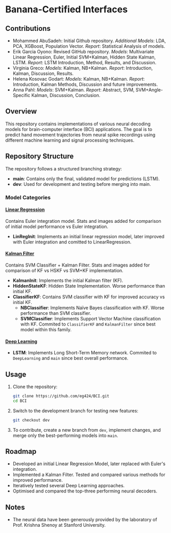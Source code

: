 # Banana-Certified Interfaces

## Contributions
- Mohammed AbuSadeh: Initial Github repository. *Additional Models*: LDA, PCA, XGBoost, Population Vector. *Report*: Statistical Analysis of models.
- Erik Garcia Oyono: Revised GitHub repository. *Models*: Multivariate Linear Regression, Euler, Initial SVM+Kalman, Hidden State Kalman, LSTM. *Report*: LSTM Introduction, Method, Results, and Discussion.
- Virginia Greco: *Models*: Kalman, NB+Kalman. *Report*: Introduction, Kalman, Discussion, Results.
- Helena Kosovac Godart: *Models*: Kalman, NB+Kalman. *Report*: Introduction, Kalman Methods, Discussion and future improvements.
- Anna Pahl: *Models*: SVM+Kalman. *Report*: Abstract, SVM, SVM+Angle-Specific Kalman, Discussion, Conclusion.

## Overview
This repository contains implementations of various neural decoding models for brain-computer interface (BCI) applications. The goal is to predict hand movement trajectories from neural spike recordings using different machine learning and signal processing techniques.

## Repository Structure
The repository follows a structured branching strategy:

- **main**: Contains only the final, validated model for predictions (LSTM).
- **dev**: Used for development and testing before merging into main.

### Model Categories

#### [Linear Regression](https://github.com/eg424/BCI/tree/LinearRegression)
Contains Euler integration model. Stats and images added for comparison of initial model performance vs Euler integration.
- **LinRegInit**: Implements an initial linear regression model, later improved with Euler integration and comitted to LinearRegression.

#### [Kalman Filter](https://github.com/eg424/BCI/tree/KalmanFilter)
Contains SVM Classifier + Kalman Filter. Stats and images added for comparison of KF vs HSKF vs SVM+KF implementation.
- **KalmanInit**: Implements the initial Kalman filter (KF).
- **HiddenStateKF**: Hidden State Implementation. Worse performance than initial KF.
- **ClassifierKF**: Contains SVM classifier with KF for improved accuracy vs initial KF.
   - **NBClassifier**: Implements Naïve Bayes classification with KF. Worse performance than SVM classifier.
   - **SVMClassifier**: Implements Support Vector Machine classification with KF. Commited to `ClassifierKF` and `KalmanFilter` since best model within this family.

#### [Deep Learning](https://github.com/eg424/BCI/tree/DeepLearning)
- **LSTM**: Implements Long Short-Term Memory network. Commited to `DeepLearning` and `main` since best overall performance.

## Usage
1. Clone the repository:
   ```sh
   git clone https://github.com/eg424/BCI.git
   cd BCI
   ```
2. Switch to the development branch for testing new features:
   ```sh
   git checkout dev
   ```
3. To contribute, create a new branch from `dev`, implement changes, and merge only the best-performing models into `main`.

## Roadmap
- Developed an initial Linear Regression Model, later replaced with Euler's integration.
- Implemented a Kalman Filter. Tested and compared various methods for improved performance.
- Iteratively tested several Deep Learning approaches.
- Optimised and compared the top-three performing neural decoders.

## Notes
- The neural data have been generously provided by the laboratory of Prof. Krishna Shenoy at Stanford University.
